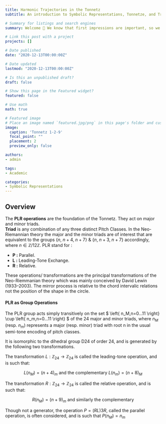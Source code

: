 ```yaml
---
title: Harmonic Trajectories in the Tonnetz
subtitle: An introduction to Symbolic Representations, Tonnetze, and Trajectories. 

# Summary for listings and search engines
summary: Welcome 👋 We know that first impressions are important, so we've populated your new site with some initial content to help you get familiar with everything in no time.

# Link this post with a project
projects: []

# Date published
date: "2020-12-13T00:00:00Z"

# Date updated
lastmod: "2020-12-13T00:00:00Z"

# Is this an unpublished draft?
draft: false

# Show this page in the Featured widget?
featured: false

# Use math
math: true

# Featured image
# Place an image named `featured.jpg/png` in this page's folder and customize its options here.
image:
  caption: 'Tonnetz 1-2-9'
  focal_point: ""
  placement: 2
  preview_only: false

authors:
- admin

tags:
- Academic

categories:
- Symbolic Representations
---
```




## Overview

The **PLR operations** are the foundation of the Tonnetz. 
They act on major and minor triads.  
**Triad** is any combination of any three distinct Pitch Classes. In the Neo-Riemannian theory the major and the minor triads are of interest that are equivalent to the groups $\{n, \; n+4, \; n+7\}$ \& $\{n, \; n+3, \; n+7 \}$ accordingly, where $n \in \mathbb{Z}/12\mathbb{Z}$.
PLR stand for :
- **P :** Parallel.
- **L :** Leading-Tone Exchange. 
- **R :** Relative.

These operations/ transformations are the principal transformations of the Neo-Riemmanian theory which was mainly conceived by David Lewin (1933–2003).
The mirror process is relative to the chord intervalic relations not the position of the shape in the circle.


#### PLR as Group Operations

The PLR group acts simply transitively on the set $ \left{  n_M,n=0…11 \right} \cup \left{ n_m,n=0…11 \right} $ of the 24 major and minor triads, where $n_M$ (resp. $n_m$) represents a major (resp. minor) triad with root n in the usual semi-tone encoding of pitch classes.

It is isomorphic to the dihedral group D24 of order 24, and is generated by the following two transformations.

The transformation $L:\mathbb{Z}_{24} \to \mathbb{Z}_{24}$ is called the leading-tone operation, and is such that:

$$
L(n_M)=(n+4)_m  \textrm{ and the complementary }  L(n_m)=(n+8)_M     
$$


The transformation $R:\mathbb{Z}_{24} \to \mathbb{Z}_{24}$ is called the relative operation, and is such that:

$$
R(n_M)=(n+9)_m   \textrm{ and similarly the complementary } 
$$

Though not a generator, the operation $P=(RL)3R$, called the parallel operation, is often considered, and is such that $P(n_M)=n_m$
